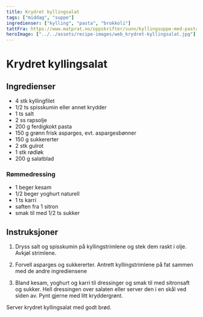 ```yaml
---
title: Krydret kyllingsalat
tags: ["middag", "suppe"]
ingredienser: ["kylling", "pasta", "brokkoli"]
tattFra: https://www.matprat.no/oppskrifter/sunn/kyllingsuppe-med-pasta-og-brokkoli/
heroImage: ["../../assets/recipe-images/web_krydret-kyllingsalat.jpg"]
---
```


# Krydret kyllingsalat

## Ingredienser

- 4 stk kyllingfilet
- 1/2 ts spisskumin eller annet krydder
- 1 ts salt
- 2 ss rapsolje
- 200 g ferdigkokt pasta
- 150 g grønn frisk asparges, evt. aspargesbønner
- 150 g sukkererter
- 2 stk gulrot
- 1 stk rødløk
- 200 g salatblad

### Rømmedressing

- 1 beger kesam
- 1/2 beger yoghurt naturell
- 1 ts karri
- saften fra 1 sitron
- smak til med 1/2 ts sukker

## Instruksjoner

1. Dryss salt og spisskumin på kyllingstrimlene og stek dem raskt i olje. Avkjøl strimlene.

2. Forvell asparges og sukkererter. Antrett kyllingstrimlene på fat sammen med de andre ingrediensene

3. Bland kesam, yoghurt og karri til dressinger og smak til med sitronsaft og sukker. Hell dressingen over salaten eller server den i en skål ved siden av. Pynt gjerne med litt kryddergrønt.

Server krydret kyllingsalat med godt brød.
